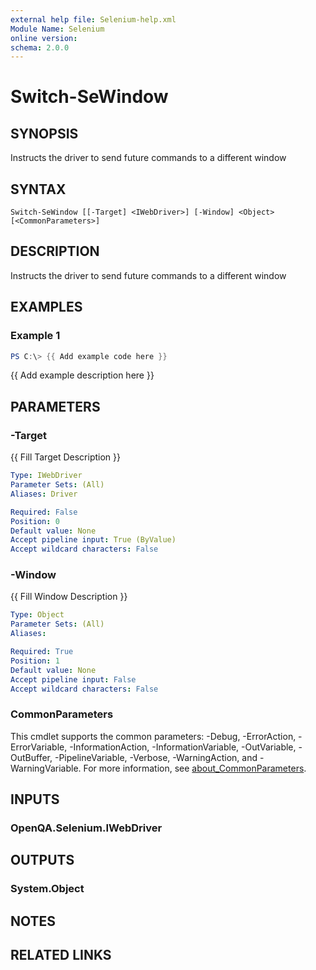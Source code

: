 ```yaml
---
external help file: Selenium-help.xml
Module Name: Selenium
online version:
schema: 2.0.0
---
```


# Switch-SeWindow

## SYNOPSIS
Instructs the driver to send future commands to a different window

## SYNTAX

```
Switch-SeWindow [[-Target] <IWebDriver>] [-Window] <Object> [<CommonParameters>]
```

## DESCRIPTION
Instructs the driver to send future commands to a different window

## EXAMPLES

### Example 1
```powershell
PS C:\> {{ Add example code here }}
```

{{ Add example description here }}

## PARAMETERS

### -Target
{{ Fill Target Description }}

```yaml
Type: IWebDriver
Parameter Sets: (All)
Aliases: Driver

Required: False
Position: 0
Default value: None
Accept pipeline input: True (ByValue)
Accept wildcard characters: False
```

### -Window
{{ Fill Window Description }}

```yaml
Type: Object
Parameter Sets: (All)
Aliases:

Required: True
Position: 1
Default value: None
Accept pipeline input: False
Accept wildcard characters: False
```

### CommonParameters
This cmdlet supports the common parameters: -Debug, -ErrorAction, -ErrorVariable, -InformationAction, -InformationVariable, -OutVariable, -OutBuffer, -PipelineVariable, -Verbose, -WarningAction, and -WarningVariable. For more information, see [about_CommonParameters](http://go.microsoft.com/fwlink/?LinkID=113216).

## INPUTS

### OpenQA.Selenium.IWebDriver

## OUTPUTS

### System.Object
## NOTES

## RELATED LINKS
